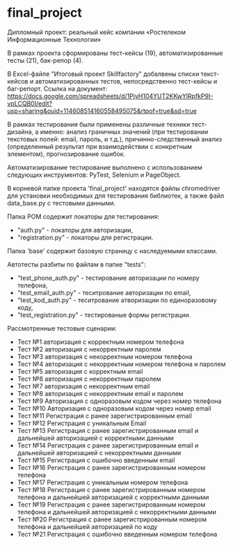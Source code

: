 # final_project
Дипломный проект: реальный кейс компании «Ростелеком Информационные Технологии»

В рамках проекта сформированы тест-кейсы (19), автоматизированные тесты (21), бак-репор (4).

В Excel-файле "Итоговый проект Skillfactory" добалвены списки текст-кейсов и автоматизированных тестов, непосредственно тест-кейсы и баг-репорт. Ссылка на документ: https://docs.google.com/spreadsheets/d/1PjvH104YUT2KKwYlRpfkP9I-vpLCQB0l/edit?usp=sharing&ouid=114608514160558495075&rtpof=true&sd=true

В рамках тестирования были применены различные техники тест-дизайна, а именно: анализ граничных значений (при тестировании текстовых полей: email, пароль, и т.д.), причинно-следственный анализ (определенный результат при взаимодействии с конкретным элементом), прогнозирование ошибок.

Автоматизирование тестирование выполнено с использованием следующих инструментов: PyTest, Selenium и PageObject.

В корневой папке проекта 'final_project' находятся файлы chromedriver для установки необходимых для тестирования библиотек, а также файл data_base.py с тестовыми данными.

Папка POM содержит локаторы для тестирования: 
- "auth.py" - локаторы для авторизации,
- "registration.py" - локаторы для регистрации.

Папка 'base' содержит базовую страницу с наследуемыми классами.

Автотесты разбиты по файлам в папке "tests": 
- "test_phone_auth.py" - тестирование авторизации по номеру телефона,
- "test_email_auth.py" - теситрование авторизации по email,
- "test_kod_auth.py" - теситрование атворизации по единоразовому коду,
- "test_registration.py" - тестированые формы регистрации.

Рассмотренные тестовые сценарии:
- Тест №1 авторизация с корректным номером телефона
- Тест №2 авторизация с некорректным паролем
- Тест №3 авторизация с некорректным номером телефона
- Тест №4 авторизация с некорректным номером телефона и паролем
- Тест №5 авторизация с корректным email
- Тест №6 авторизация с некорректным паролем
- Тест №7 авторизация с некорректным email
- Тест №8 авторизация с некорректным email и паролем
- Тест №9 Авторизация с одноразовым кодом через номер телефона
- Тест №10 Авторизация с одноразовым кодом через номер email
- Тест №11 Регистрация с ранее зарегистрированным email
- Тест №12 Регистрация с уникальным Email
- Тест №13 Регистрация с ранее зарегистрированным email и дальнейшей авторизацией с корректными данными
- Тест №14 Регистрация с ранее зарегистрированным email и дальнейшей авторизацией с некорректными данными
- Тест №15 Регистрация с ошибочно введенным email
- Тест №16 Регистрация с ранее зарегистрированным номером телефона
- Тест №17 Регистрация с уникальным номером телефона
- Тест №18 Регистрация с ранее зарегистрированным номером телефона и дальнейшей авторизацией с корректными данными
- Тест №19 Регистрация с ранее зарегистрированным номером телефона и дальнейшей авторизацией с некорректными данными
- Тест №20 Регистрация с ранее зарегистрированным номером телефона и дальнейшей авторизацией по коду
- Тест №21 Регистрация с ошибочно введенным номером телефона


